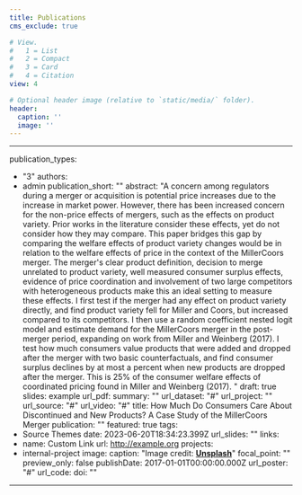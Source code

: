 ```yaml
---
title: Publications
cms_exclude: true

# View.
#   1 = List
#   2 = Compact
#   3 = Card
#   4 = Citation
view: 4

# Optional header image (relative to `static/media/` folder).
header:
  caption: ''
  image: ''
---
```

---
publication_types:
  - "3"
authors:
  - admin
publication_short: ""
abstract: "A concern among regulators during a merger or acquisition is
  potential price increases due to the increase in market power. However, there
  has been increased concern for the non-price effects of mergers, such as the
  effects on product variety. Prior works in the literature consider these
  effects, yet do not consider how they may compare. This paper bridges this gap
  by comparing the welfare effects of product variety changes would be in
  relation to the welfare effects of price in the context of the MillerCoors
  merger. The merger's clear product definition, decision to merge unrelated to
  product variety, well measured consumer surplus effects, evidence of price
  coordination and involvement of two large competitors with heterogeneous
  products make this an ideal setting to measure these effects. I first test if
  the merger had any effect on product variety directly, and find product
  variety fell for Miller and Coors, but increased compared to its competitors.
  I then use a random coefficient nested logit model and estimate demand for the
  MillerCoors merger in the post-merger period, expanding on work from Miller
  and Weinberg (2017). I test how much consumers value products that were added
  and dropped after the merger with two basic counterfactuals, and find consumer
  surplus declines by at most a percent when new products are dropped after the
  merger. This is 25% of the consumer welfare effects of coordinated pricing
  found in Miller and Weinberg (2017). "
draft: true
slides: example
url_pdf: 
summary: ""
url_dataset: "#"
url_project: ""
url_source: "#"
url_video: "#"
title: How Much Do Consumers Care About Discontinued and New Products? A Case
  Study of the MillerCoors Merger
publication: ""
featured: true
tags:
  - Source Themes
date: 2023-06-20T18:34:23.399Z
url_slides: ""
links:
  - name: Custom Link
    url: http://example.org
projects:
  - internal-project
image:
  caption: "Image credit: [**Unsplash**](https://unsplash.com/photos/s9CC2SKySJM)"
  focal_point: ""
  preview_only: false
publishDate: 2017-01-01T00:00:00.000Z
url_poster: "#"
url_code: 
doi: ""
---
